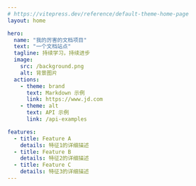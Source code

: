 ```yaml
---
# https://vitepress.dev/reference/default-theme-home-page
layout: home

hero:
  name: "我的厉害的文档项目"
  text: "一个文档站点"
  tagline: 持续学习，持续进步
  image:
    src: /background.png
    alt: 背景图片
  actions:
    - theme: brand
      text: Markdown 示例
      link: https://www.jd.com
    - theme: alt
      text: API 示例
      link: /api-examples

features:
  - title: Feature A
    details: 特征1的详细描述
  - title: Feature B
    details: 特征2的详细描述
  - title: Feature C
    details: 特征3的详细描述
---
```


